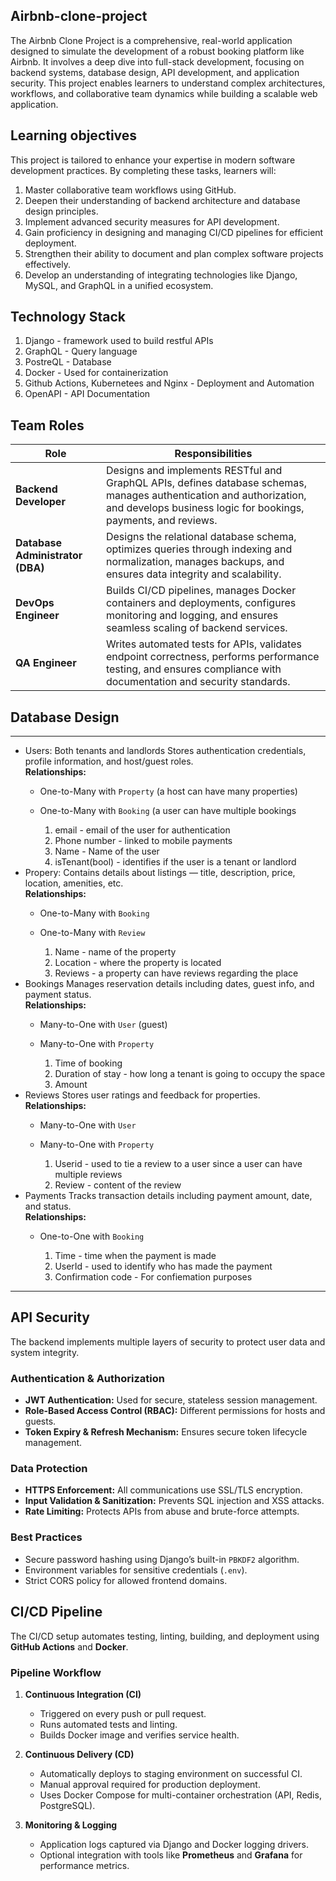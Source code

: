 ## Airbnb-clone-project

The Airbnb Clone Project is a comprehensive, real-world application designed to simulate the development of a robust booking platform like Airbnb. It involves a deep dive into full-stack development, focusing on backend systems, database design, API development, and application security. This project enables learners to understand complex architectures, workflows, and collaborative team dynamics while building a scalable web application.

## Learning objectives

This project is tailored to enhance your expertise in modern software development practices. By completing these tasks, learners will:

  1. Master collaborative team workflows using GitHub.
  2. Deepen their understanding of backend architecture and database design principles.
  3. Implement advanced security measures for API development.
  4. Gain proficiency in designing and managing CI/CD pipelines for efficient deployment.
  5. Strengthen their ability to document and plan complex software projects effectively.
  6. Develop an understanding of integrating technologies like Django, MySQL, and GraphQL in a unified ecosystem.

## Technology Stack

1. Django - framework used to build restful APIs
2. GraphQL - Query language
3. PostreQL - Database
4. Docker - Used for containerization
5. Github Actions, Kubernetees and Nginx - Deployment and Automation
6. OpenAPI - API Documentation 

## Team Roles

| Role | Responsibilities |
|------|------------------|
| **Backend Developer** | Designs and implements RESTful and GraphQL APIs, defines database schemas, manages authentication and authorization, and develops business logic for bookings, payments, and reviews. |
| **Database Administrator (DBA)** | Designs the relational database schema, optimizes queries through indexing and normalization, manages backups, and ensures data integrity and scalability. |
| **DevOps Engineer** | Builds CI/CD pipelines, manages Docker containers and deployments, configures monitoring and logging, and ensures seamless scaling of backend services. |
| **QA Engineer** | Writes automated tests for APIs, validates endpoint correctness, performs performance testing, and ensures compliance with documentation and security standards. |

## Database Design
---

+ Users: Both tenants and landlords
  Stores authentication credentials, profile information, and host/guest roles.  
  **Relationships:**  
  - One-to-Many with `Property` (a host can have many properties)  
  - One-to-Many with `Booking` (a user can have multiple bookings
    
    1. email - email of the user for authentication
    2. Phone number - linked to mobile payments
    3. Name - Name of the user
    4. isTenant(bool) - identifies if the user is a tenant or landlord 
+ Propery:
  Contains details about listings — title, description, price, location, amenities, etc.  
  **Relationships:**  
  - One-to-Many with `Booking`  
  - One-to-Many with `Review`
  
    1. Name - name of the property
    2. Location - where the property is located
    3. Reviews - a property can have reviews regarding the place
+ Bookings
  Manages reservation details including dates, guest info, and payment status.  
  **Relationships:**  
  - Many-to-One with `User` (guest)  
  - Many-to-One with `Property`
  
    1. Time of booking
    2. Duration of stay - how long a tenant is going to occupy the space
    3. Amount
+ Reviews
  Stores user ratings and feedback for properties.  
  **Relationships:**  
  - Many-to-One with `User`  
  - Many-to-One with `Property`

    1. Userid - used to tie a review to a user since a user can have multiple reviews
    2. Review - content of the review
+ Payments
  Tracks transaction details including payment amount, date, and status.  
  **Relationships:**  
  - One-to-One with `Booking`

    1. Time - time when the payment is made
    2. UserId - used to identify who has made the payment
    3. Confirmation code - For confiemation purposes

---

## API Security

The backend implements multiple layers of security to protect user data and system integrity.

### **Authentication & Authorization**
- **JWT Authentication:** Used for secure, stateless session management.
- **Role-Based Access Control (RBAC):** Different permissions for hosts and guests.
- **Token Expiry & Refresh Mechanism:** Ensures secure token lifecycle management.

### **Data Protection**
- **HTTPS Enforcement:** All communications use SSL/TLS encryption.
- **Input Validation & Sanitization:** Prevents SQL injection and XSS attacks.
- **Rate Limiting:** Protects APIs from abuse and brute-force attempts.

### **Best Practices**
- Secure password hashing using Django’s built-in `PBKDF2` algorithm.
- Environment variables for sensitive credentials (`.env`).
- Strict CORS policy for allowed frontend domains.

## CI/CD Pipeline

The CI/CD setup automates testing, linting, building, and deployment using **GitHub Actions** and **Docker**.

### **Pipeline Workflow**
1. **Continuous Integration (CI)**
   - Triggered on every push or pull request.
   - Runs automated tests and linting.
   - Builds Docker image and verifies service health.

2. **Continuous Delivery (CD)**
   - Automatically deploys to staging environment on successful CI.
   - Manual approval required for production deployment.
   - Uses Docker Compose for multi-container orchestration (API, Redis, PostgreSQL).

3. **Monitoring & Logging**
   - Application logs captured via Django and Docker logging drivers.
   - Optional integration with tools like **Prometheus** and **Grafana** for performance metrics.








